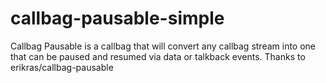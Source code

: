 # callbag-pausable-simple
Callbag Pausable is a callbag that will convert any callbag stream into one that can be paused and resumed via data or talkback events. Thanks to erikras/callbag-pausable
